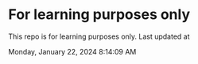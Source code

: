 # For learning purposes only
This repo is for learning purposes only.
Last updated at

Monday, January 22, 2024 8:14:09 AM

